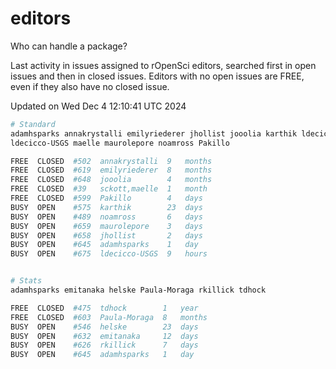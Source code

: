 # editors

Who can handle a package?

Last activity in issues assigned to rOpenSci editors, searched first in open
issues and then in closed issues. Editors with no open issues are FREE, even if
they also have no closed issue.


Updated on Wed Dec 4 12:10:41 UTC 2024

```bash
# Standard
adamhsparks annakrystalli emilyriederer jhollist jooolia karthik ldecicco
ldecicco-USGS maelle maurolepore noamross Pakillo

FREE  CLOSED  #502  annakrystalli  9   months
FREE  CLOSED  #619  emilyriederer  8   months
FREE  CLOSED  #648  jooolia        4   months
FREE  CLOSED  #39   sckott,maelle  1   month
FREE  CLOSED  #599  Pakillo        4   days
BUSY  OPEN    #575  karthik        23  days
BUSY  OPEN    #489  noamross       6   days
BUSY  OPEN    #659  maurolepore    3   days
BUSY  OPEN    #658  jhollist       2   days
BUSY  OPEN    #645  adamhsparks    1   day
BUSY  OPEN    #675  ldecicco-USGS  9   hours


# Stats
adamhsparks emitanaka helske Paula-Moraga rkillick tdhock

FREE  CLOSED  #475  tdhock        1   year
FREE  CLOSED  #603  Paula-Moraga  8   months
BUSY  OPEN    #546  helske        23  days
BUSY  OPEN    #632  emitanaka     12  days
BUSY  OPEN    #626  rkillick      7   days
BUSY  OPEN    #645  adamhsparks   1   day
```
